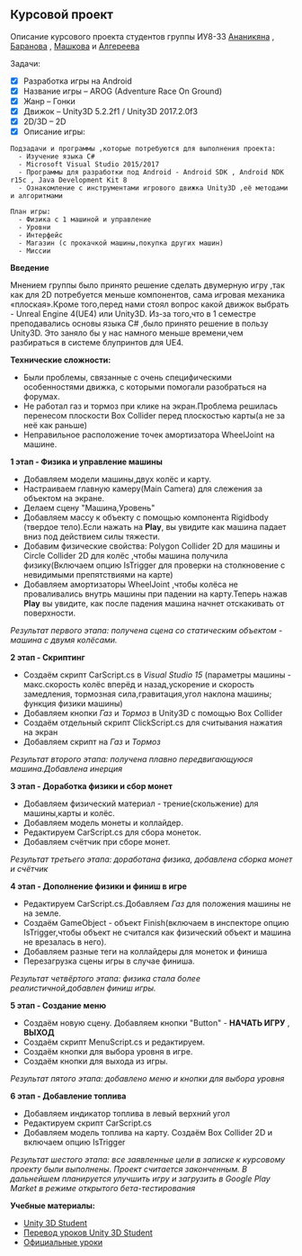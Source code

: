 ## Курсовой проект
Описание курсового проекта студентов группы ИУ8-33 [Ананикяна](https://github.com/poljkee2010) , [Баранова](https://github.com/Murderdoll) , [Машкова](https://github.com/VladislavMashkov) и [Алгереева](https://github.com/kama123123)

Задачи:
- [X] Разработка игры на Android
- [X] Название игры – AROG (Adventure Race On Ground)
- [X] Жанр – Гонки 
- [x] Движок – Unity3D 5.2.2f1 / Unity3D 2017.2.0f3
- [X] 2D/3D – 2D
- [X] Описание игры:

```ShellSession
Подзадачи и программы ,которые потребуются для выполнения проекта:
  - Изучение языка C# 
  - Microsoft Visual Studio 2015/2017
  - Программы для разработки под Android - Android SDK , Android NDK r15c , Java Development Kit 8
  - Ознакомление с инструментами игрового движка Unity3D ,её методами и алгоритмами 
```

```ShellSession
План игры:
  - Физика с 1 машиной и управление
  - Уровни
  - Интерфейс
  - Магазин (с прокачкой машины,покупка других машин)
  - Миссии
```

**Введение** 

Мнением группы было принято решение сделать двумерную игру ,так как для 2D потребуется меньше компонентов, сама игровая механика «плоская».Кроме того,перед нами стоял вопрос какой движок выбрать - Unreal Engine 4(UE4) или Unity3D. Из-за того,что в 1 семестре преподавались основы языка C# ,было принято решение в пользу Unity3D. Это заняло бы у нас намного меньше времени,чем разбираться в системе блупринтов для UE4.

**Технические сложности:**
- Были проблемы, связанные с очень специфическими особенностями движка, с которыми помогали разобраться на форумах.
- Не работал газ и тормоз при клике на экран.Проблема решилась перенесом плоскости Box Collider перед плоскостью карты(а не за неё как раньше)
- Неправильное расположение точек амортизатора WheelJoint на машине.

**1 этап - Физика и управление машины**
- Добавляем модели машины,двух колёс и карту.
- Настраиваем главную камеру(Main Camera) для слежения за объектом на экране.
- Делаем сцену "Машина,Уровень"
- Добавляем массу к объекту с помощью компонента Rigidbody (твердое тело).Если нажать на **Play**, вы увидите как машина падает вниз под действием силы тяжести. 
- Добавим физические свойства: Polygon Collider 2D для машины и Circle Collider 2D для колёс ,чтобы машина получила физику(Включаем опцию IsTrigger для проверки на столкновение с невидимыми препятствиями на карте)
- Добавляем амортизаторы WheelJoint ,чтобы колёса не проваливались внутрь машины при падении на карту.Теперь нажав **Play** вы увидите, как после падения машина начнет отскакивать от поверхности.

*Результат первого этапа: получена сцена со статическим объектом - машина с двумя колёсами.*

**2 этап - Скриптинг**
- Создаём скрипт CarScript.cs в *Visual Studio 15* (параметры машины - макс.скорость колёс вперёд и назад,ускорение и скорость замедления, тормозная сила,гравитация,угол наклона машины; функция физики машины)
- Добавляем кнопки *Газ* и *Тормоз* в Unity3D с помощью Box Collider
- Создаём отдельный скрипт ClickScript.cs для считывания нажатия на экран
- Добавляем скрипт на *Газ* и *Тормоз*

*Результат второго этапа: получена плавно передвигающуюся машина.Добавлена инерция*

**3 этап - Доработка физики и сбор монет**
- Добавляем физический материал - трение(скольжение) для машины,карты и колёс.
- Добавляем модель монеты и коллайдер.
- Редактируем CarScript.cs для сбора монеток.
- Добавляем счётчик при сборе монет.

*Результат третьего этапа: доработана физика, добавлена сборка монет и счётчик*

**4 этап - Дополнение физики и финиш в игре**
- Редактируем CarScript.cs.Добавляем *Газ* для положения машины не на земле.
- Создаём GameObject - объект Finish(включаем в инспекторе опцию IsTrigger,чтобы объект не считался как физический объект и машина не врезалась в него). 
- Добавляем разные теги на коллайдеры для монеток и финиша
- Перезагрузка сцены игры в случае финиша. 

*Результат четвёртого этапа: физика стала более реалистичной,добавлен финиш игры.*

**5 этап - Создание меню**
- Создаём новую сцену. Добавляем кнопки "Button" - **НАЧАТЬ ИГРУ** , **ВЫХОД**
- Создаём скрипт MenuScript.cs и редактируем.
- Создаём кнопки для выбора уровня в игре.
- Создаём кнопки для выхода из игры.

*Результат пятого этапа: добавлено меню и кнопки для выбора уровня*

**6 этап - Добавление топлива**
- Добавляем индикатор топлива в левый верхний угол
- Редактируем скрипт CarScript.cs 
- Добавляем модель топлива на карту. Создаём Box Collider 2D и включаем опцию IsTrigger

*Результат шестого этапа: все заявленные цели в записке к курсовому проекту были выполнены. Проект считается законченным. В дальнейшем планируется улучшить игру и загрузить в Google Play Market в режиме открытого бета-тестирования*

**Учебные материалы:**
- [Unity 3D Student ](http://www.unity3dstudent.com)
- [Перевод уроков Unity 3D Student](https://habrahabr.ru/post/221755)
- [Официальные уроки](https://unity3d.com/ru/learn/tutorials)
